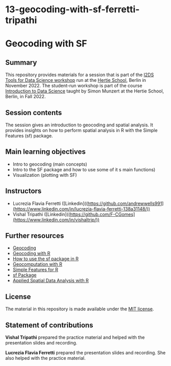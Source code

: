 # 13-geocoding-with-sf-ferretti-tripathi


# Geocoding with SF

## Summary

This repository provides materials for a session that is part of the [I2DS Tools for Data Science workshop](https://github.com/intro-to-data-science-22-workshop) run at the [Hertie School](https://www.hertie-school.org/en/), Berlin in November 2022. The student-run workshop is part of the course [Introduction to Data Science](https://github.com/intro-to-data-science-22) taught by Simon Munzert at the Hertie School, Berlin, in Fall 2022.

## Session contents
The session gives an introduction to geocoding and spatial analysis. It provides insights on how to perform spatial analysis in R with the Simple Features (sf) package. 

## Main learning objectives
- Intro to geocoding (main concepts) 
- Intro to the SF package and how to use some of it s main functions)
- Visualization (plotting with SF)

## Instructors
- Lucrezia Flavia Ferretti ([Linkedin]((https://github.com/andrewwells991](https://www.linkedin.com/in/lucrezia-flavia-ferretti-138a31148/))
- Vishal Tripathi ([Linkedin]((https://github.com/F-CGomes](https://www.linkedin.com/in/vishaltrip/)) 


## Further resources
- [Geocoding](https://lost-stats.github.io/Geo-Spatial/geocoding.html)
- [Geocoding with R](https://www.jessesadler.com/post/geocoding-with-r/)
- [How to use the sf package in R](https://www.youtube.com/watch?v=2UZKm2Kc88U)
- [Geocomputation with R](https://geocompr.robinlovelace.net/index.html)
- [Simple Features for R](https://r-spatial.github.io/sf/articles/sf1.html)
- [sf Package](https://cran.r-project.org/web/packages/sf/sf.pdf)
- [Applied Spatial Data Analysis with R](https://www.springer.com/gp/book/9781461476177)

## License
The material in this repository is made available under the [MIT license](http://opensource.org/licenses/mit-license.php).

## Statement of contributions
**Vishal Tripathi** prepared the practice material and helped with the presentation slides and recording.

**Lucrezia Flavia Ferretti** prepared the presentation slides and recording. She also helped with the practice material.
